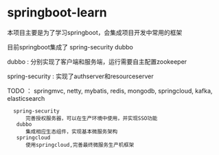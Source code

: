# springboot-learn

本项目主要是为了学习springboot，会集成项目开发中常用的框架

目前springboot集成了 spring-security dubbo

dubbo : 分别实现了客户端和服务端，运行需要自主配置zookeeper

spring-security : 实现了authserver和resourceserver

TODO ：
      springmvc, netty, mybatis, redis, mongodb, springcloud, kafka, elasticsearch
      
      spring-security
          完善授权服务器，可以在生产环境中使用，并实现SSO功能
       dubbo
          集成相应生态组件，实现基本微服务架构
       springcloud
          使用springcloud,完善最终微服务生产机框架
